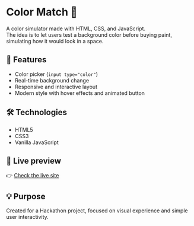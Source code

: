 # Color Match 🎨

A color simulator made with HTML, CSS, and JavaScript.  
The idea is to let users test a background color before buying paint, simulating how it would look in a space.

## 🚀 Features

- Color picker (`input type="color"`)
- Real-time background change
- Responsive and interactive layout
- Modern style with hover effects and animated button

## 🛠️ Technologies

- HTML5  
- CSS3  
- Vanilla JavaScript

## 🔗 Live preview

👉 [Check the live site](https://color-match20.vercel.app/)

## 💡 Purpose

Created for a Hackathon project, focused on visual experience and simple user interactivity.

